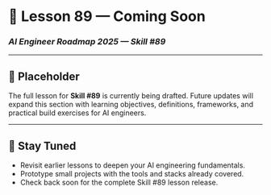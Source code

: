 # 🚧 Lesson 89 — Coming Soon

### *AI Engineer Roadmap 2025 — Skill #89*

---

## 🚧 Placeholder
The full lesson for **Skill #89** is currently being drafted. Future updates will expand this section with learning objectives, definitions, frameworks, and practical build exercises for AI engineers.

---

## 📌 Stay Tuned
* Revisit earlier lessons to deepen your AI engineering fundamentals.
* Prototype small projects with the tools and stacks already covered.
* Check back soon for the complete Skill #89 lesson release.
